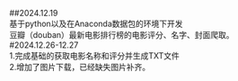 ##2024.12.19  
基于python以及在Anaconda数据包的环境下开发  
豆瓣（douban）最新电影排行榜的电影评分、名字、封面爬取。  
#2024.12.26-12.27  
1.完成基础的获取电影名称和评分并生成TXT文件  
2.增加了图片下载，已经缺失图片补齐。

